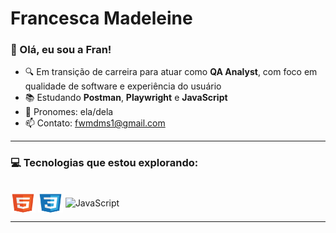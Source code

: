 # Francesca Madeleine

### 👋 Olá, eu sou a Fran!

- 🔍 Em transição de carreira para atuar como **QA Analyst**, com foco em qualidade de software e experiência do usuário  
- 📚 Estudando **Postman**, **Playwright** e **JavaScript**  
- 💬 Pronomes: ela/dela  
- 📫 Contato: fwmdms1@gmail.com  

---

### 💻 Tecnologias que estou explorando:

<div style="display: inline_block"><br>
  <img align="center" alt="HTML" height="30" width="40" src="https://raw.githubusercontent.com/devicons/devicon/master/icons/html5/html5-original.svg">
  <img align="center" alt="CSS" height="30" width="40" src="https://raw.githubusercontent.com/devicons/devicon/master/icons/css3/css3-original.svg">
  <img align="center" alt="JavaScript" height="30" width="80" src="https://img.shields.io/badge/JavaScript-323330?style=for-the-badge&logo=javascript&logoColor=F7DF1E">
</div>

---

